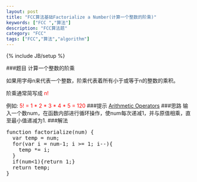 ```yaml
---
layout: post
title: "FCC算法基础Factorialize a Number(计算一个整数的阶乘)"
keywords: ["FCC ","算法"]
description: "FCC算法题"
category: "FCC"
tags: ["FCC","算法","algorithm"]
---
```

{% include JB/setup %}

###题目
计算一个整数的阶乘

如果用字母n来代表一个整数，阶乘代表着所有小于或等于n的整数的乘积。

阶乘通常简写成 <span style="color:red">n!</span>

例如:<span style="color:red"> 5! = 1 * 2 * 3 * 4 * 5 = 120</span>
###提示
[Arithmetic Operators](https://developer.mozilla.org/zh-CN/docs/Web/JavaScript/Reference/Operators/Arithmetic_Operators)
###思路
输入一个数num，在函数内部进行循环操作，使num每次递减1，并与原值相乘，直至最小值递减为1.
###解法
<pre>
function factorialize(num) {
  var temp = num; 
  for(var i = num-1; i >= 1; i--){
    temp *= i;
  }
  if(num<1){return 1;}
  return temp;
}
</pre>